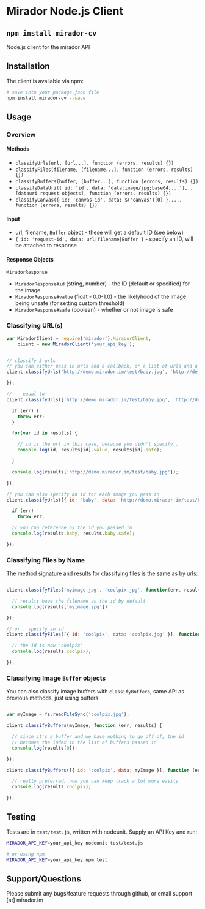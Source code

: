 
# Mirador Node.js Client 
## `npm install mirador-cv`

Node.js client for the mirador API

## Installation

The client is available via npm:

```bash
# save into your package.json file
npm install mirador-cv --save
```

## Usage

### Overview


#### Methods

* `classifyUrls(url, [url...], function (errors, results) {})`
* `classifyFiles(filename, [filename...], function (errors, results) {})`
* `classifyBuffers(buffer, [buffer...], function (errors, results) {})`
* `classifyDataUri({ id: 'id', data: 'data:image/jpg;base64,...'},..[datauri request objects], function (errors, results) {})`
* `classifyCanvas({ id: 'canvas-id', data: $('canvas')[0] },..., function (errors, results) {})`

#### Input

* url, filename, `Buffer` object - these will get a default ID (see below)
* `{ id: 'request-id', data: url|filename|Buffer }` - specify an ID, will be attached to response

#### Response Objects

`MiradorResponse`

* `MiradorResponse#id` (string, number) - the ID (default or specified) for the image
* `MiradorResponse#value` (float - 0.0-1.0) - the likelyhood of the image being unsafe (for setting custom threshold)
* `MiradorResponse#safe` (boolean) - whether or not image is safe


### Classifying URL(s)

```javascript
var MiradorClient = require('mirador').MiradorClient,
    client = new MiradorClient('your_api_key');


// classify 3 urls
// you can either pass in urls and a callback, or a list of urls and a callback
client.classifyUrls('http://demo.mirador.im/test/baby.jpg', 'http://demo.mirador.im/test/sfw.jpg', function (err, results) {

});

// -- equal to --
client.classifyUrls(['http://demo.mirador.im/test/baby.jpg', 'http://demo.mirador.im/test/sfw.jpg'], function (err, results) {

  if (err) {
    throw err;
  }

  for(var id in results) {

    // id is the url in this case, because you didn't specify..
    console.log(id, results[id].value, results[id].safe);

  }

  console.log(results['http://demo.mirador.im/test/baby.jpg']);

});

// you can also specify an id for each image you pass in
client.classifyUrls([{ id: 'baby', data: 'http://demo.mirador.im/test/baby.jpg'}], function (err, results) {

  if (err)
    throw err;

  // you can reference by the id you passed in
  console.log(results.baby, results.baby.safe);

});

```

### Classifying Files by Name

The method signature and results for classifying files is the same as by urls:

```javascript

client.classifyFiles('myimage.jpg', 'coolpix.jpg', function(err, results) {

  // results have the filename as the id by default
  console.log(results['myimage.jpg'])  

});

// or.. specify an id
client.classifyFiles([{ id: 'coolpix', data: 'coolpix.jpg' }], function (err, results) {

  // the id is now 'coolpix'
  console.log(results.coolpix);

});

```

### Classifying Image `Buffer` objects

You can also classify image buffers with `classifyBuffers`, same API as previous methods, just using buffers:

```javascript

var myImage = fs.readFileSync('coolpix.jpg');

client.classifyBuffers(myImage, function (err, results) { 

  // since it's a buffer and we have nothing to go off of, the id
  // becomes the index in the list of buffers passed in
  console.log(results[0]);

});

client.classifyBuffers([{ id: 'coolpix', data: myImage }], function (err, results) {

  // really preferred; now you can keep track a lot more easily
  console.log(results.coolpix);

});

```

## Testing

Tests are in `test/test.js`, written with nodeunit. Supply an API Key and run:

```bash
MIRADOR_API_KEY=your_api_key nodeunit test/test.js

# or using npm
MIRADOR_API_KEY=your_api_key npm test
```

## Support/Questions

Please submit any bugs/feature requests through github, or email support [at] mirador.im
